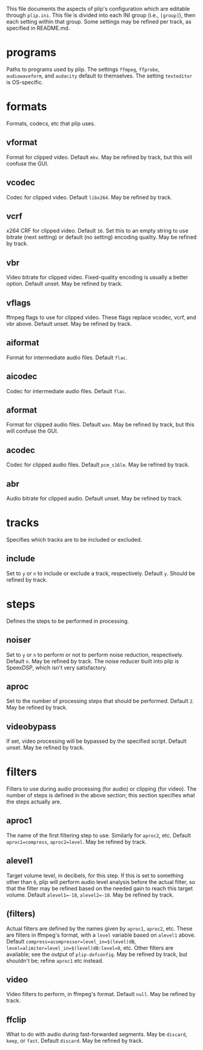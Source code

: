 This file documents the aspects of plip's configuration which are editable
through `plip.ini`. This file is divided into each INI group (i.e., `[group]`),
then each setting within that group. Some settings may be refined per track, as
specified in README.md.


# programs

Paths to programs used by plip. The settings `ffmpeg`, `ffprobe`,
`audiowaveform`, and `audacity` default to themselves. The setting `texteditor`
is OS-specific.


# formats

Formats, codecs, etc that plip uses.

## vformat

Format for clipped video. Default `mkv`. May be refined by track, but this will
confuse the GUI.

## vcodec

Codec for clipped video. Default `libx264`. May be refined by track.

## vcrf

x264 CRF for clipped video. Default `16`. Set this to an empty string to use
bitrate (next setting) or default (no setting) encoding quality. May be refined
by track.

## vbr

Video bitrate for clipped video. Fixed-quality encoding is usually a better
option. Default unset. May be refined by track.

## vflags

ffmpeg flags to use for clipped video. These flags replace vcodec, vcrf, and
vbr above. Default unset. May be refined by track.

## aiformat

Format for intermediate audio files. Default `flac`.

## aicodec

Codec for intermediate audio files. Default `flac`.

## aformat

Format for clipped audio files. Default `wav`. May be refined by track, but
this will confuse the GUI.

## acodec

Codec for clipped audio files. Default `pcm_s16le`. May be refined by track.

## abr

Audio bitrate for clipped audio. Default unset. May be refined by track.


# tracks

Specifies which tracks are to be included or excluded.

## include

Set to `y` or `n` to include or exclude a track, respectively. Default `y`.
Should be refined by track.


# steps

Defines the steps to be performed in processing.

## noiser

Set to `y` or `n` to perform or not to perform noise reduction, respectively.
Default `n`. May be refined by track. The noise reducer built into plip is
SpeexDSP, which isn't very satisfactory.

## aproc

Set to the number of processing steps that should be performed. Default `2`.
May be refined by track.

## videobypass

If set, video processing will be bypassed by the specified script. Default
unset. May be refined by track.


# filters

Filters to use during audio processing (for audio) or clipping (for video). The
number of steps is defined in the above section; this section specifies what
the steps actually are.

## aproc1

The name of the first filtering step to use. Similarly for `aproc2`, etc.
Default `aproc1=compress`, `aproc2=level`. May be refined by track.

## alevel1

Target volume level, in decibels, for this step. If this is set to something
other than `0`, plip will perform audio level analysis before the actual
filter, so that the filter may be refined based on the needed gain to reach
this target volume. Default `alevel1=-18`, `alevel2=-18`. May be refined by
track.

## (filters)

Actual filters are defined by the names given by `aproc1`, `aproc2`, etc. These
are filters in ffmpeg's format, with a `level` variable based on `alevel1`
above. Default `compress=acompressor=level_in=$(level)dB`,
`level=alimiter=level_in=$(level)dB:level=0`, etc. Other filters are available;
see the output of `plip-defconfig`. May be refined by track, but shouldn't be;
refine `aproc1` etc instead.

## video

Video filters to perform, in ffmpeg's format. Default `null`. May be refined by
track.

## ffclip

What to do with audio during fast-forwarded segments. May be `discard`, `keep`,
or `fast`. Default `discard`. May be refined by track.
